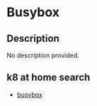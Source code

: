 # Busybox

## Description

No description provided.

## k8 at home search

- [busybox](https://nanne.dev/k8s-at-home-search/#/busybox)
